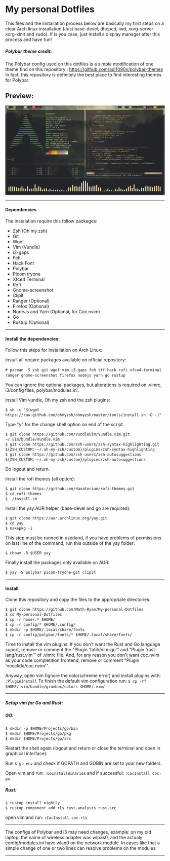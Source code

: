 # My personal Dotfiles
This files and the installation process below are basically my first steps on a clear Arch linux installation (Just base-devel, dhcpcd, iwd, xorg-server xorg-xinit and sudo). If is you case, just install a display manager after this process and have fun!

##### Polybar theme credit:
The Polybar config used on this dotfiles is a simple modification of one theme find on this repository : https://github.com/adi1090x/polybar-themes In fact, this repository is definitely the best place to find interesting themes for Polybar.


## Preview:
![Alt text](prints/screenshot.png?raw=true "Preview")
___
#### Dependencies

The instalation require this follow packages:
* Zsh (Oh my zsh)
* Git
* Wget
* Vim (Vundle)
* i3-gaps
* Feh
* Hack Font
* Polybar
* Picom tryone
* Xfce4 Terminal
* Rofi
* Gnome-screenshot
* Clipit
* Ranger (Optional)
* Firefox (Optional)
* NodeJs and Yarn (Optional, for Coc.nvim)
* Go
* Rustup (Optional)
___

#### Install the dependencies:
Follow this steps for Installation on Arch Linux:

Install all require packages available on official repository:

```# pacman -S zsh git wget vim i3-gaps feh ttf-hack rofi xfce4-terminal ranger gnome-screenshot firefox nodejs yarn go rustup```

You can ignore the optional packages, but alterations is required on .vimrc, i3/config files, polybar/modules.ini.

Install Vim vundle, Oh my zsh and the zsh plugins:
```
$ sh -c "$(wget https://raw.github.com/ohmyzsh/ohmyzsh/master/tools/install.sh -O -)"
```
Type "y" for the change shell option on end of the script.
```
$ git clone https://github.com/VundleVim/Vundle.vim.git ~/.vim/bundle/Vundle.vim
$ git clone https://github.com/zsh-users/zsh-syntax-highlighting.git ${ZSH_CUSTOM:-~/.oh-my-zsh/custom}/plugins/zsh-syntax-highlighting
$ git clone https://github.com/zsh-users/zsh-autosuggestions ${ZSH_CUSTOM:-~/.oh-my-zsh/custom}/plugins/zsh-autosuggestions
```

Do logout and return.

Install the rofi themes (all option):
```
$ git clone https://github.com/davatorium/rofi-themes.git
$ cd rofi-themes
$ ./install.sh
```

Install the yay AUR helper (base-devel and go are required): 

```
$ git clone https://aur.archlinux.org/yay.git
$ cd yay
$ makepkg -i
```

This step must be runned in userland, if you have problems of permissions on last line of the command, run this outside of the yay folder:
```
$ chowm -R $USER yay
```

Finally install the packages only available on AUR:
```
$ yay -S polybar picom-tryone-git clipit
```
___
#### Install
Clone this repository and copy the files to the appropriate directories:
```
$ git clone https://github.com/Math-Ryan/My-personal-Dotfiles
$ cd My-personal-Dotfiles
$ cp -r home/.* $HOME/
$ cp -r config/* $HOME/.config/
$ mkdir -p $HOME/.local/share/fonts
$ cp -r config/polybar/fonts/* $HOME/.local/share/fonts/
```

Time to install the vim plugins. If you don't want the Rust and Go language suport, remove or comment the "Plugin 'fatih/vim-go'" and "Plugin 'rust-lang/rust.vim'" of .vimrc file. And, for any reason you don't want coc.nvim as your code completition frontend, remove or comment "Plugin 'neoclide/coc.nvim'".

Anyway, open vim (Ignore the colorschreme error) and install plugins with: ```:PluginInstall```
To finish the default vim configuration run: ```$ cp -rf $HOME/.vim/bundle/gruvbox/colors $HOME/.vim/ ```
____
##### Setup vim for Go and Rust:

##### GO:
```
$ mkdir -p $HOME/Projects/go/bin
$ mkdir $HOME/Projects/go/pkg
$ mkdir $HOME/Projects/go/src
```
Restart the shell again (logout and return or close the terminal and open in graphical interface).

Run ```$ go env``` and check if GOPATH and GOBIN are set to your new folders.

Open vim and run: ```:GoInstallBinaries``` and if successful: ```:CocInstall coc-go```

##### Rust:
```
$ rustup install nightly
$ rustup component add rls rust-analysis rust-src
```

open vim and run: ```:CocInstall coc-rls```
____

The configs of Polybar and i3 may need changes, example: on my old laptop, the name of wireless adapter was wlp3s0, and the actualy config/modules.ini have wlan0 on the network module. In cases like that a simple change of one or two lines can resolve problems on the modules.
____
